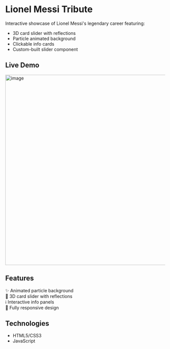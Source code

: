 # Lionel Messi Tribute

Interactive showcase of Lionel Messi's legendary career featuring:
- 3D card slider with reflections
- Particle animated background
- Clickable info cards
- Custom-built slider component

## Live Demo
<img width="1129" height="601" alt="image" src="https://github.com/user-attachments/assets/9e65cd11-ff9a-4871-90ae-4d796b2e6405" />


## Features
✨ Animated particle background  
🔄 3D card slider with reflections  
ℹ️ Interactive info panels  
📱 Fully responsive design

## Technologies
- HTML5/CSS3
- JavaScript
